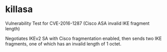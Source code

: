 # killasa

Vulnerability Test for CVE-2016-1287 (Cisco ASA invalid IKE fragment length)

Negotiates IKEv2 SA with Cisco fragmentation enabled, then sends
two IKE fragments, one of which has an invalid length of 1 octet.
